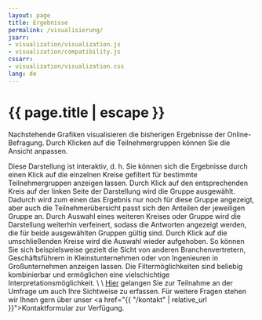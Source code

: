 ```yaml
---
layout: page
title: Ergebnisse
permalink: /visualisierung/
jsarr:
- visualization/visualization.js
- visualization/compatibility.js
cssarr:
- visualization/visualization.css
lang: de
---
```


<h1 class="page-title">{{ page.title | escape }}</h1>

Nachstehende Grafiken visualisieren die bisherigen Ergebnisse der Online-Befragung. Durch Klicken auf die Teilnehmergruppen können Sie die Ansicht anpassen.

<div id="karobau_viz"></div>
<center><div id="viz_compat"></div></center>

Diese Darstellung ist interaktiv, d. h. Sie können sich die Ergebnisse durch einen Klick auf die einzelnen Kreise gefiltert für bestimmte Teilnehmergruppen anzeigen lassen. Durch Klick auf den entsprechenden Kreis auf der linken Seite der Darstellung wird die Gruppe ausgewählt. Dadurch wird zum einen das Ergebnis nur noch für diese Gruppe angezeigt, aber auch die Teilnehmerübersicht passt sich den Anteilen der jeweiligen Gruppe an.
Durch Auswahl eines weiteren Kreises oder Gruppe wird die Darstellung weiterhin verfeinert, sodass die Antworten angezeigt werden, die für beide ausgewählten Gruppen gültig sind.
Durch Klick auf die umschließenden Kreise wird die Auswahl wieder aufgehoben.
So können Sie sich beispielsweise gezielt die Sicht von anderen Branchenvertretern, Geschäftsführern in Kleinstunternehmen oder von Ingenieuren in Großunternehmen anzeigen lassen. Die Filtermöglichkeiten sind beliebig kombinierbar und ermöglichen eine vielschichtige Interpretationsmöglichkeit.
 \\
 \\
<a target="_blank" rel="noopener noreferrer" href="https://websites.fraunhofer.de/iwu-surveys/index.php/197925?lang=de">Hier</a> gelangen Sie zur Teilnahme an der Umfrage um auch Ihre Sichtweise zu erfassen. 
Für weitere Fragen stehen wir Ihnen gern über unser <a href="{{ "/kontakt" | relative_url }}">Kontaktformular</a> zur Verfügung.
